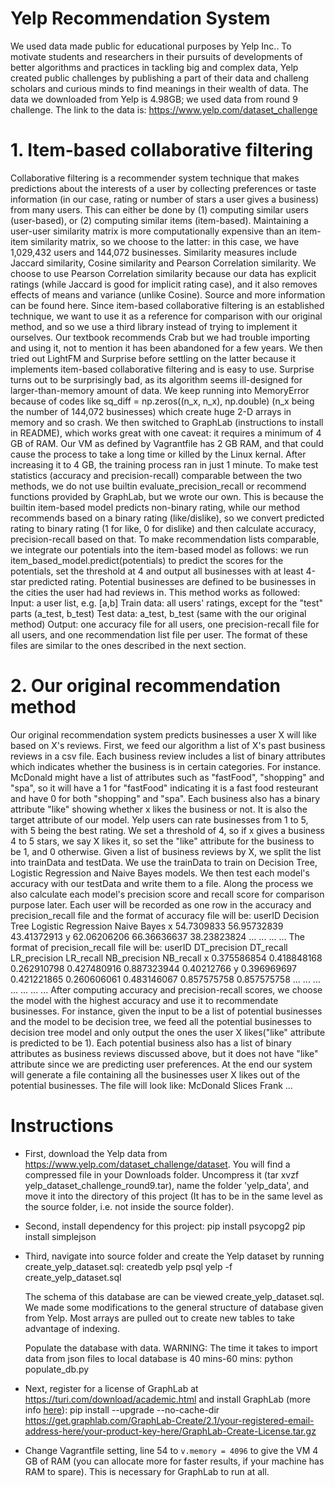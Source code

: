 # Yelp Recommendation System
We used data made public for educational purposes by Yelp Inc.. To motivate students and researchers in their pursuits of developments of better algorithms and practices in tackling big and complex data, Yelp created public challenges by publishing a part of their data and challeng scholars and curious minds to find meanings in their wealth of data. The data we downloaded from Yelp is 4.98GB; we used data from round 9 challenge. The link to the data is: https://www.yelp.com/dataset_challenge
# 1. Item-based collaborative filtering
Collaborative filtering is a recommender system technique that makes predictions about the interests of a user by collecting preferences or taste information (in our case, rating or number of stars a user gives a business) from many users. This can either be done by (1) computing similar users (user-based), or (2) computing similar items (item-based). Maintaining a user-user similarity matrix is more computationally expensive than an item-item similarity matrix, so we choose to the latter: in this case, we have 1,029,432 users and 144,072 businesses.
Similarity measures include Jaccard similarity, Cosine similarity and Pearson Correlation similarity. We choose to use Pearson Correlation similarity because our data has explicit ratings (while Jaccard is good for implicit rating case), and it also removes effects of means and variance (unlike Cosine). Source and more information can be found here.
Since item-based collaborative filtering is an established technique, we want to use it as a reference for comparison with our original method, and so we use a third library instead of trying to implement it ourselves. Our textbook recommends Crab but we had trouble importing and using it, not to mention it has been abandoned for a few years. We then tried out LightFM and Surprise before settling on the latter because it implements item-based collaborative filtering and is easy to use. Surprise turns out to be surprisingly bad, as its algorithm seems ill-designed for larger-than-memory amount of data. We keep running into MemoryError because of codes like sq_diff = np.zeros((n_x, n_x), np.double) (n_x being the number of 144,072 businesses) which create huge 2-D arrays in memory and so crash. We then switched to GraphLab (instructions to install in README), which works great with one caveat: it requires a minimum of 4 GB of RAM. Our VM as defined by Vagrantfile has 2 GB RAM, and that could cause the process to take a long time or killed by the Linux kernal. After increasing it to 4 GB, the training process ran in just 1 minute.
To make test statistics (accuracy and precision-recall) comparable between the two methods, we do not use builtin evaluate_precision_recall or recommend functions provided by GraphLab, but we wrote our own. This is because the builtin item-based model predicts non-binary rating, while our method recommends based on a binary rating (like/dislike), so we convert predicted rating to binary rating (1 for like, 0 for dislike) and then calculate accuracy, precision-recall based on that.
To make recommendation lists comparable, we integrate our potentials into the item-based model as follows: we run item_based_model.predict(potentials) to predict the scores for the potentials, set the threshold at 4 and output all businesses with at least 4-star predicted rating. Potential businesses are defined to be businesses in the cities the user had had reviews in.
This method works as followed:
Input: a user list, e.g. [a,b]
Train data: all users' ratings, except for the "test" parts (a_test, b_test)
Test data: a_test, b_test (same with the our original method)
Output: one accuracy file for all users, one precision-recall file for all users, and one recommendation list file per user. The format of these files are similar to the ones described in the next section.
# 2. Our original recommendation method
Our original recommendation system predicts businesses a user X will like based on X's reviews. First, we feed our algorithm a list of X's past business reviews in a csv file. Each business review includes a list of binary attributes which indicates whether the business is in certain categories. For instance. McDonald might have a list of attributes such as "fastFood", "shopping" and "spa", so it will have a 1 for "fastFood" indicating it is a fast food resteurant and have 0 for both "shopping" and "spa". Each business also has a binary attribute "like" showing whether x likes the business or not. It is also the target attribute of our model. Yelp users can rate businesses from 1 to 5, with 5 being the best rating. We set a threshold of 4, so if x gives a business 4 to 5 stars, we say X likes it, so set the "like" attribute for the business to be 1, and 0 otherwise.
Given a list of business reviews by X, we split the list into trainData and testData. We use the trainData to train on Decision Tree, Logistic Regression and Naive Bayes models. We then test each model's accuracy with our testData and write them to a file. Along the process we also calculate each model's precision score and recall score for comparison purpose later. Each user will be recorded as one row in the accuracy and precision_recall file and the format of accuracy file will be:
userID	Decision Tree	Logistic Regression	Naive Bayes
x	54.7309833	56.95732839	43.41372913
y	62.06206206	66.36636637	38.23823824
...	...	...	...
The format of precision_recall file will be:
userID	DT_precision	DT_recall	LR_precision	LR_recall	NB_precision	NB_recall
x	0.375586854	0.418848168	0.262910798	0.427480916	0.887323944	0.40212766
y	0.396969697	0.421221865	0.260606061	0.483146067	0.857575758	0.857575758
...	...	...	...	...	...	...
After computing accuracy and precision-recall scores, we choose the model with the highest accuracy and use it to recommendate businesses. For instance, given the input to be a list of potential businesses and the model to be decision tree, we feed all the potential businesses to decision tree model and only output the ones the user X likes("like" attribute is predicted to be 1). Each potential business also has a list of binary attributes as business reviews discussed above, but it does not have "like" attribute since we are predicting user preferences. At the end our system will generate a file containing all the businesses user X likes out of the potential businesses. The file will look like:
McDonald
Slices
Frank
...
# Instructions
- First, download the Yelp data from https://www.yelp.com/dataset_challenge/dataset. You will find a compressed file in your Downloads folder. Uncompress it (tar xvzf yelp_dataset_challenge_round9.tar), name the folder 'yelp_data', and move it into the directory of this project (It has to be in the same level as the source folder, i.e. not inside the source folder).

- Second, install dependency for this project: 
        pip install psycopg2 
        pip install simplejson

- Third, navigate into source folder and create the Yelp dataset by running create_yelp_dataset.sql: 
        createdb yelp
        psql yelp -f create_yelp_dataset.sql
        
  The schema of this database are can be viewed create_yelp_dataset.sql. We made some modifications to the general structure of database given from Yelp. Most arrays are pulled out to create new tables to take advantage of indexing.
  
  Populate the database with data. WARNING: The time it takes to import data from json files to local database is 40 mins-60 mins: 
        python populate_db.py

- Next, register for a license of GraphLab at https://turi.com/download/academic.html and install GraphLab (more info [here](https://turi.com/download/install-graphlab-create-command-line.html)):
        pip install --upgrade --no-cache-dir https://get.graphlab.com/GraphLab-Create/2.1/your-registered-email-address-here/your-product-key-here/GraphLab-Create-License.tar.gz

- Change Vagrantfile setting, line 54 to `v.memory = 4096` to give the VM 4 GB of RAM (you can allocate more for faster results, if your machine has RAM to spare). This is necessary for GraphLab to run at all.
